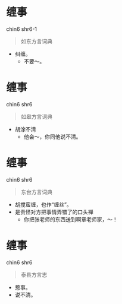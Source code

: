 # 缠事
chin6 shr6-1
> 如东方言词典
- 纠缠。
  - 不要～。

# 缠事
chin6 shr6
> 如皋方言词典
- 胡涂不清
  - 他会～，你同他说不清。

# 缠事
chin6 shr6
> 东台方言词典
- 胡搅蛮缠，也作“缠丝”。
- 是责怪对方把事情弄错了的口头禅
  - 你把张老师的东西送到啊章老师家，～！

# 缠事
chin6 shr6
> 泰县方言志
- 惹事。
- 说不清。
